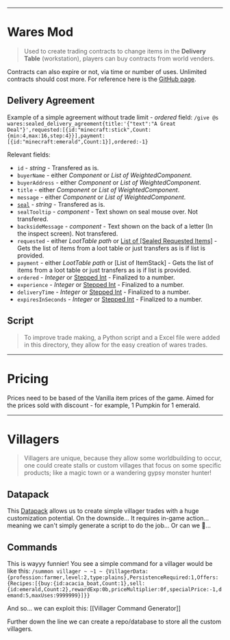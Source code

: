 ***
# Wares Mod

> Used to create trading contracts to change items in the **Delivery Table** (workstation), players can buy contracts from world venders.

Contracts can also expire or not, via time or number of uses. Unlimited contracts should cost more.
For reference here is the [GitHub page](https://github.com/mortuusars/Wares/wiki).
## Delivery Agreement

Example of a simple agreement without trade limit - *ordered* field:
```/give @s wares:sealed_delivery_agreement{title:'{"text":"A Great Deal"}',requested:[{id:"minecraft:stick",Count:{min:4,max:16,step:4}}],payment:[{id:"minecraft:emerald",Count:1}],ordered:-1}```

Relevant fields:
- `id` - _string_ - Transfered as is.
- `buyerName` - either _Component_ or _List of WeightedComponent_.
- `buyerAddress` - either _Component_ or _List of WeightedComponent_.
- `title` - either _Component_ or _List of WeightedComponent_.
- `message` - either _Component_ or _List of WeightedComponent_.
- [`seal`](https://github.com/mortuusars/Wares/wiki/Seal) - _string_ - Transfered as is.
- `sealTooltip` - _component_ - Text shown on seal mouse over. Not transfered.
- `backsideMessage` - _component_ - Text shown on the back of a letter (In the inspect screen). Not transfered.
- `requested` - either _LootTable path_ or [List of [Sealed Requested Items]](https://github.com/mortuusars/Wares/wiki/Sealed-Delivery-Agreement#sealed-requested-item) - Gets the list of items from a loot table or just transfers as is if list is provided.
- `payment` - either _LootTable path_ or [List of ItemStack] - Gets the list of items from a loot table or just transfers as is if list is provided.
- `ordered` - _Integer_ or [Stepped Int](https://github.com/mortuusars/Wares/wiki/Sealed-Delivery-Agreement#stepped-int) - Finalized to a number.
- `experience` - _Integer_ or [Stepped Int](https://github.com/mortuusars/Wares/wiki/Sealed-Delivery-Agreement#stepped-int) - Finalized to a number.
- `deliveryTime` - _Integer_ or [Stepped Int](https://github.com/mortuusars/Wares/wiki/Sealed-Delivery-Agreement#stepped-int) - Finalized to a number.
- `expiresInSeconds` - _Integer_ or [Stepped Int](https://github.com/mortuusars/Wares/wiki/Sealed-Delivery-Agreement#stepped-int) - Finalized to a number.
## Script

> To improve trade making, a Python script and a Excel file were added in this directory, they allow for the easy creation of wares trades.
***
# Pricing

Prices need to be based of the Vanilla item prices of the game. Aimed for the prices sold with discount - for example, 1 Pumpkin for 1 emerald.
***
# Villagers

> Villagers are unique, because they allow some worldbuilding to occur, one could create stalls or custom villages that focus on some specific products; like a magic town or a wandering gypsy monster hunter!

## Datapack

This [Datapack](https://www.planetminecraft.com/data-pack/villager-shop-creator/) allows us to create simple villager trades with a huge customization potential.
On the downside... It requires in-game action... meaning we can't simply generate a script to do the job... Or can we 👀...

## Commands

This is wayyy funnier! You see a simple command for a villager would be like this:
```/summon villager ~ ~1 ~ {VillagerData:{profession:farmer,level:2,type:plains},PersistenceRequired:1,Offers:{Recipes:[{buy:{id:acacia_boat,Count:1},sell:{id:emerald,Count:2},rewardExp:0b,priceMultiplier:0f,specialPrice:-1,demand:5,maxUses:9999999}]}}```

And so... we can exploit this: [[Villager Command Generator]]

Further down the line we can create a repo/database to store all the custom villagers.